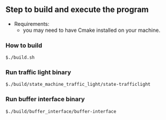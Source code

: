 ## Step to build and execute the program

- Requirements:
    * you may need to have Cmake installed on your machine.

### How to build
```console
$./build.sh
```
### Run traffic light binary
```console
$./build/state_machine_traffic_light/state-trafficlight
```

### Run buffer interface binary
```console
$./build/buffer_interface/buffer-interface
```